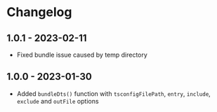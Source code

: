# Changelog

## 1.0.1 - 2023-02-11

- Fixed bundle issue caused by temp directory

## 1.0.0 - 2023-01-30

- Added `bundleDts()` function with `tsconfigFilePath`, `entry`, `include`, `exclude` and `outFile` options
